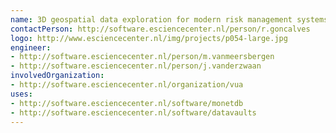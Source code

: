 ```yaml
---
name: 3D geospatial data exploration for modern risk management systems
contactPerson: http://software.esciencecenter.nl/person/r.goncalves
logo: http://www.esciencecenter.nl/img/projects/p054-large.jpg
engineer:
- http://software.esciencecenter.nl/person/m.vanmeersbergen
- http://software.esciencecenter.nl/person/j.vanderzwaan
involvedOrganization:
- http://software.esciencecenter.nl/organization/vua
uses:
- http://software.esciencecenter.nl/software/monetdb
- http://software.esciencecenter.nl/software/datavaults
---
```


